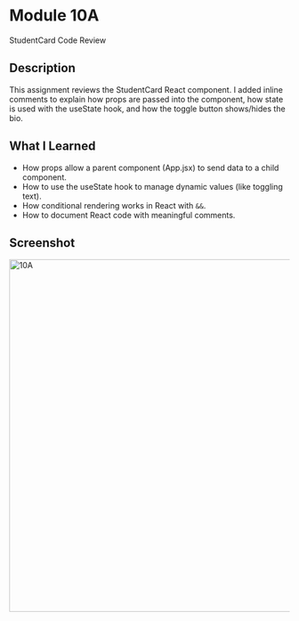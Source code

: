 # Module 10A
StudentCard Code Review

## Description
This assignment reviews the StudentCard React component. I added inline comments to explain how props are passed into the component, how state is used with the useState hook, and how the toggle button shows/hides the bio.

## What I Learned
- How props allow a parent component (App.jsx) to send data to a child component.
- How to use the useState hook to manage dynamic values (like toggling text).
- How conditional rendering works in React with `&&`.
- How to document React code with meaningful comments.

## Screenshot
<img width="1042" height="633" alt="10A" src="https://github.com/user-attachments/assets/6b27d451-8fbc-423d-a7b3-7b1ca7b64e3b" />
